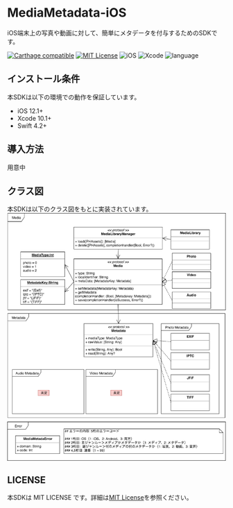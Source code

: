 # MediaMetadata-iOS
iOS端末上の写真や動画に対して、簡単にメタデータを付与するためのSDKです。

[![Carthage compatible](https://img.shields.io/badge/Carthage-compatible-4BC51D.svg?style=flat)](https://github.com/hsylife/SwiftyPickerPopover)
[![MIT License](http://img.shields.io/badge/license-MIT-blue.svg?style=flat)](LICENSE)
![iOS](https://img.shields.io/badge/iOS-12.1+-green.svg)
![Xcode](https://img.shields.io/badge/Xcode-10.1+-green.svg)
![language](https://img.shields.io/badge/language-Swift4.2+-green.svg)

## インストール条件
本SDKは以下の環境での動作を保証しています。
- iOS 12.1+
- Xcode 10.1+
- Swift 4.2+

## 導入方法
用意中

## クラス図
本SDKは以下のクラス図をもとに実装されています。
![クラス図](https://github.com/falcon0328/MediaMetadata-iOS/blob/develop/MediaMetadata-class.png)

## LICENSE
本SDKは MIT LICENSE です。詳細は[MIT License](LICENSE)を参照ください。

